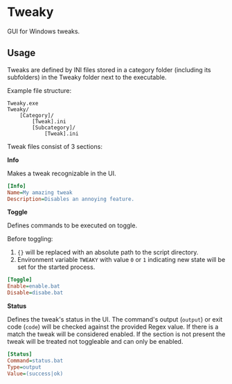 # Tweaky
GUI for Windows tweaks.

## Usage

Tweaks are defined by INI files stored in a category folder (including its subfolders) in the Tweaky folder next to the executable.

Example file structure:

```
Tweaky.exe
Tweaky/
    [Category]/
        [Tweak].ini
        [Subcategory]/
            [Tweak].ini
```

Tweak files consist of 3 sections:

**Info**

Makes a tweak recognizable in the UI.

```ini
[Info]
Name=My amazing tweak
Description=Disables an annoying feature.
```

**Toggle**

Defines commands to be executed on toggle.

Before toggling:
1. `{}` will be replaced with an absolute path to the script directory.
2. Environment variable `TWEAKY` with value `0` or `1` indicating new state will be set for the started process.

```ini
[Toggle]
Enable=enable.bat
Disable=disabe.bat
```

**Status**

Defines the tweak's status in the UI. The command's output (`output`) or exit code (`code`) will be checked against the provided Regex value. If there is a match the tweak will be considered enabled. If the section is not present the tweak will be treated not toggleable and can only be enabled.

```ini
[Status]
Command=status.bat
Type=output
Value=(success|ok)
```
